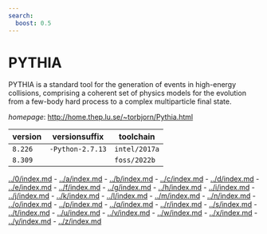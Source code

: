 ```yaml
---
search:
  boost: 0.5
---
```

# PYTHIA

PYTHIA is a standard tool for the generation of events in high-energy collisions,  comprising a coherent set of physics models for the evolution from a few-body hard  process to a complex multiparticle final state.

*homepage*: <http://home.thep.lu.se/~torbjorn/Pythia.html>

version | versionsuffix | toolchain
--------|---------------|----------
``8.226`` | ``-Python-2.7.13`` | ``intel/2017a``
``8.309`` |  | ``foss/2022b``

[../0/index.md](0) - [../a/index.md](a) - [../b/index.md](b) - [../c/index.md](c) - [../d/index.md](d) - [../e/index.md](e) - [../f/index.md](f) - [../g/index.md](g) - [../h/index.md](h) - [../i/index.md](i) - [../j/index.md](j) - [../k/index.md](k) - [../l/index.md](l) - [../m/index.md](m) - [../n/index.md](n) - [../o/index.md](o) - [../p/index.md](p) - [../q/index.md](q) - [../r/index.md](r) - [../s/index.md](s) - [../t/index.md](t) - [../u/index.md](u) - [../v/index.md](v) - [../w/index.md](w) - [../x/index.md](x) - [../y/index.md](y) - [../z/index.md](z)

